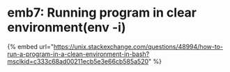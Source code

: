 # emb7: Running program in clear environment(env -i)

{% embed url="https://unix.stackexchange.com/questions/48994/how-to-run-a-program-in-a-clean-environment-in-bash?msclkid=c333c68ad00211ecb5e3e66cb585a520" %}
